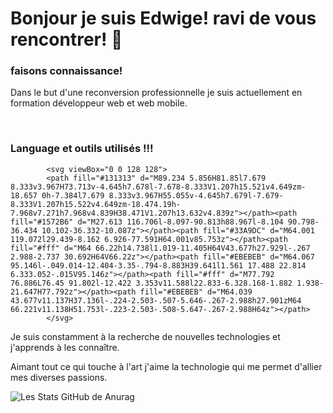 

<h1> Bonjour je suis Edwige! ravi de vous rencontrer! 👋</h1>

<h3>faisons connaissance!</h3>

<p> Dans le but d'une reconversion professionnelle je suis actuellement en formation développeur web et web mobile.</p>
<br>
<h3> Language et outils utilisés !!! </h3>

            <svg viewBox="0 0 128 128">
            <path fill="#131313" d="M89.234 5.856H81.85l7.679 8.333v3.967H73.713v-4.645h7.678l-7.678-8.333V1.207h15.521v4.649zm-18.657 0h-7.384l7.679 8.333v3.967H55.055v-4.645h7.679l-7.679-8.333V1.207h15.522v4.649zm-18.474.19h-7.968v7.271h7.968v4.839H38.471V1.207h13.632v4.839z"></path><path fill="#1572B6" d="M27.613 116.706l-8.097-90.813h88.967l-8.104 90.798-36.434 10.102-36.332-10.087z"></path><path fill="#33A9DC" d="M64.001 119.072l29.439-8.162 6.926-77.591H64.001v85.753z"></path><path fill="#fff" d="M64 66.22h14.738l1.019-11.405H64V43.677h27.929l-.267 2.988-2.737 30.692H64V66.22z"></path><path fill="#EBEBEB" d="M64.067 95.146l-.049.014-12.404-3.35-.794-8.883H39.641l1.561 17.488 22.814 6.333.052-.015V95.146z"></path><path fill="#fff" d="M77.792 76.886L76.45 91.802l-12.422 3.353v11.588l22.833-6.328.168-1.882 1.938-21.647H77.792z"></path><path fill="#EBEBEB" d="M64.039 43.677v11.137H37.136l-.224-2.503-.507-5.646-.267-2.988h27.901zM64 66.221v11.138H51.753l-.223-2.503-.508-5.647-.267-2.988H64z"></path>
            </svg>
          
            
          
            
          
          
          

<p> Je suis constamment à la recherche de nouvelles technologies et j'apprends à les connaître.</p>
<p> Aimant tout ce qui touche à l'art j'aime la technologie qui me permet d'allier mes diverses passions.</p>




![Les Stats GitHub de Anurag](https://github-readme-stats.vercel.app/api?username=edw70&show_icons=true&theme=radical)

